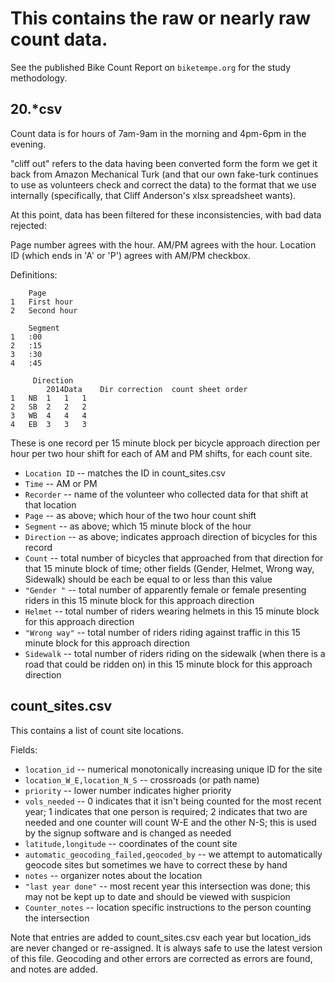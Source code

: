 
# This contains the raw or nearly raw count data.

See the published Bike Count Report on `biketempe.org` for the study methodology.

## 20.*csv

Count data is for hours of 7am-9am in the morning and 4pm-6pm in the evening.

"cliff out" refers to the data having been converted form the form we get it back from
Amazon Mechanical Turk (and that our own fake-turk continues to use as volunteers
check and correct the data) to the format that we use internally (specifically, that
Cliff Anderson's xlsx spreadsheet wants).

At this point, data has been filtered for these inconsistencies, with bad data rejected:

Page number agrees with the hour.
AM/PM agrees with the hour.
Location ID (which ends in 'A' or 'P') agrees with AM/PM checkbox.

Definitions:

```
	Page			
1	First hour			
2	Second hour			
				
	Segment			
1	:00			
2	:15			
3	:30			
4	:45			

     Direction
		2014Data	Dir correction	count sheet order
1	NB	1	1	1
2	SB	2	2	2
3	WB	4	4	4
4	EB	3	3	3
```

These is one record per 15 minute block per bicycle approach direction per hour per two hour
shift for each of AM and PM shifts, for each count site.

* `Location ID` -- matches the ID in count_sites.csv
* `Time` -- AM or PM
* `Recorder` -- name of the volunteer who collected data for that shift at that location
* `Page` -- as above; which hour of the two hour count shift
* `Segment` -- as above; which 15 minute block of the hour
* `Direction` -- as above; indicates approach direction of bicycles for this record
* `Count` -- total number of bicycles that approached from that direction for that 15 minute block of time; other fields (Gender, Helmet, Wrong way, Sidewalk) should be each be equal to or less than this value
* `"Gender "` -- total number of apparently female or female presenting riders in this 15 minute block for this approach direction
* `Helmet` -- total number of riders wearing helmets in this 15 minute block for this approach direction
* `"Wrong way"` -- total number of riders riding against traffic in this 15 minute block for this approach direction
* `Sidewalk` -- total number of riders riding on the sidewalk (when there is a road that could be ridden on) in this 15 minute block for this approach direction

## count_sites.csv

This contains a list of count site locations.

Fields:

* `location_id` -- numerical monotonically increasing unique ID for the site
* `location_W_E,location_N_S` -- crossroads (or path name)
* `priority` -- lower number indicates higher priority
* `vols_needed` -- 0 indicates that it isn't being counted for the most recent year; 1 indicates that one person is required; 2 indicates that two are needed and one counter will count W-E and the other N-S; this is used by the signup software and is changed as needed
* `latitude,longitude` -- coordinates of the count site
* `automatic_geocoding_failed,geocoded_by` -- we attempt to automatically geocode sites but sometimes we have to correct these by hand
* `notes` -- organizer notes about the location
* `"last year done"` -- most recent year this intersection was done; this may not be kept up to date and should be viewed with suspicion
* `Counter_notes` -- location specific instructions to the person counting the intersection

Note that entries are added to count_sites.csv each year but location_ids are never
changed or re-assigned.  It is always safe to use the latest version of this file.
Geocoding and other errors are corrected as errors are found, and notes are added.
